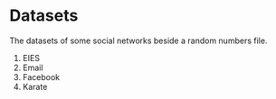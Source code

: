 # Datasets
The datasets of some social networks beside a random numbers file.
1. EIES
2. Email
3. Facebook
4. Karate